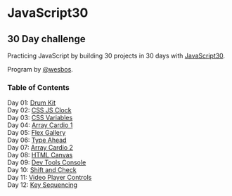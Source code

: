 # JavaScript30

## 30 Day challenge
Practicing JavaScript by building 30 projects in 30 days with [JavaScript30](https://github.com/wesbos/JavaScript30).

Program by [@wesbos](https://github.com/wesbos).

### Table of Contents
Day 01: [Drum Kit](./01-Drum-Kit)  
Day 02: [CSS JS Clock](./02-Clock)  
Day 03: [CSS Variables](./03-CSS-Variables)  
Day 04: [Array Cardio 1](./04-Array-Cardio-1)  
Day 05: [Flex Gallery](./05-Flex-Gallery)  
Day 06: [Type Ahead](./06-Type-Ahead)  
Day 07: [Array Cardio 2](./07-Array-Cardio-2)  
Day 08: [HTML Canvas](./08-HTML-Canvas)  
Day 09: [Dev Tools Console](./09-Dev-Tools)  
Day 10: [Shift and Check](./10-Shift-and-Check)  
Day 11: [Video Player Controls](./11-Video-Player)  
Day 12: [Key Sequencing](./12-Key-Sequence)
